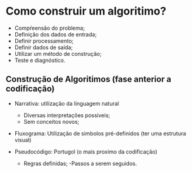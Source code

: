 # Como construir um algoritimo?

- Compŕeensão do problema;
- Definição dos dados de entrada;
- Definir processamento;
- Definir dados de  saída;
- Utilizar um método de construção;
- Teste e diagnóstico.

## Construção de Algoritimos (fase anterior a codificação)

- Narrativa: utilização da linguagem natural
    - Diversas interpretações possiveis;
    - Sem conceitos novos;

- Fluxograma: Utilização de simbolos pré-definidos (ter uma estrutura visual)

- Pseudocódigo: Portugol (o mais proximo da codificação)
    - Regras definidas;
    -Passos a serem seguidos.